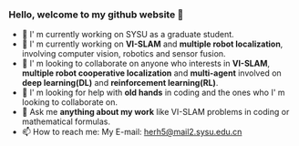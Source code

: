 ### Hello, welcome to my github website  👋

- 🔭 I' m currently working on SYSU as a graduate student.
- 🌱 I' m currently working on **VI-SLAM** and **multiple robot localization**, involving computer vision, robotics and sensor fusion.
- 👯 I' m looking to collaborate on anyone who interests in **VI-SLAM**, **multiple robot cooperative localization** and **multi-agent** involved on **deep learning(DL)** and **reinforcement learning(RL)**.
- 🤔 I' m looking for help with **old hands** in coding and the ones who I' m looking to collaborate on.
- 💬 Ask me **anything about my work** like VI-SLAM problems in coding or mathematical formulas.
- 📫 How to reach me: My E-mail: herh5@mail2.sysu.edu.cn

<!--### About my Github status
![GitHub stats](https://github-readme-stats.vercel.app/api?username=RonghaiHe&&theme=github_dark_dimmed&show_icons=true&include_all_commits=true)-->
